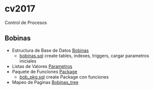 # cv2017
Control de Procesos

## Bobinas
- Estructura de Base de Datos [Bobinas](BasedeDatos/Bobinas.md)
  - [bobinas.sql](sql/bobinas.sql) create tables, indexes, triggers, cargar parametros iniciales
- Listas de Valores [Parametros](BasedeDatos/BobinasParametros.md)
- Paquete de Funciones [Package](BasedeDatos/BobinasPackage.md)
  - [bob_pkg.sql](sql/bob_pkg.sql) create Package con funciones
- Mapeo de Paginas [Bobinas_tree](cv2017/Apex/bobinas_tree.md)
    
